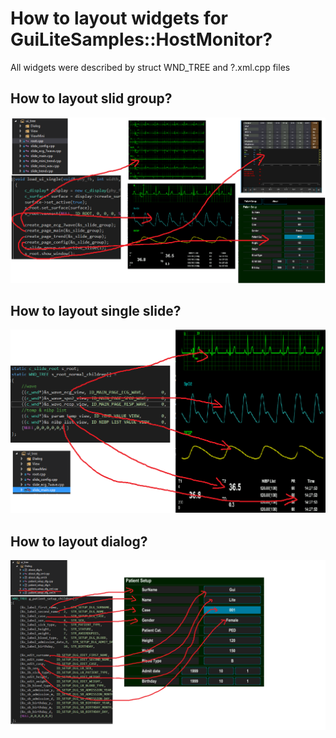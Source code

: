 # How to layout widgets for GuiLiteSamples::HostMonitor?

All widgets were described by struct WND_TREE and ?.xml.cpp files

## How to layout slid group?
![Layout slides group](layout_slide_group.png)
## How to layout single slide?
![Layout single slide](layout_single_slide.png)
## How to layout dialog?
![Layout dialog](layout_dialog.png)
